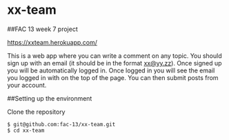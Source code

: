 # xx-team
##FAC 13 week 7 project

https://xxteam.herokuapp.com/

This is a web app where you can write a comment on any topic.
You should sign up with an email (it should be in the format xx@yy.zz).
Once signed up you will be automatically logged in.
Once logged in you will see the email you logged in with on the top of the page.
You can then submit posts from your account.


##Setting up the environment

Clone the repository
```
$ git@github.com:fac-13/xx-team.git
$ cd xx-team
```
